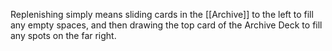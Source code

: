 Replenishing simply means sliding cards in the [[Archive]] to the left to fill any empty spaces, and then drawing the top card of the Archive Deck to fill any spots on the far right.